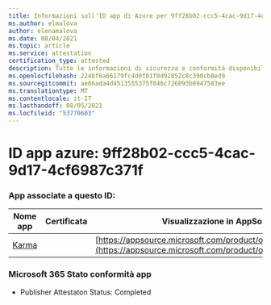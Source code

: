 ```yaml
---
title: Informazioni sull'ID app di Azure per 9ff28b02-ccc5-4cac-9d17-4cf6987c371f
ms.author: elmalova
author: elenamalova
ms.date: 08/04/2021
ms.topic: article
ms.service: attestation
certification_type: attested
description: Tutte le informazioni di sicurezza e conformità disponibili per 9ff28b02-ccc5-4cac-9d17-4cf6987c371f.
ms.openlocfilehash: 224bf6a66179fc4d0f01f0d92852c8c390cb8ed9
ms.sourcegitcommit: ae66ada4d4513555375f046c726093b0947583ee
ms.translationtype: MT
ms.contentlocale: it-IT
ms.lasthandoff: 08/05/2021
ms.locfileid: "53770603"
---
```

# <a name="azure-app-id-9ff28b02-ccc5-4cac-9d17-4cf6987c371f"></a>ID app azure: 9ff28b02-ccc5-4cac-9d17-4cf6987c371f


### <a name="apps-associated-with-this-id"></a>App associate a questo ID:
| **Nome app** | **Certificata** | **Visualizzazione in AppSource** |
|--------------|---------------|-----------------------|
| [Karma](https://docs.microsoft.com/microsoft-365-app-certification/forward/WA104381640) |  | [https://appsource.microsoft.com/product/office/WA104381640](https://appsource.microsoft.com/product/office/WA104381640) |

### <a name="microsoft-365-app-compliance-status"></a>Microsoft 365 Stato conformità app
- Publisher Attestaton Status: Completed
